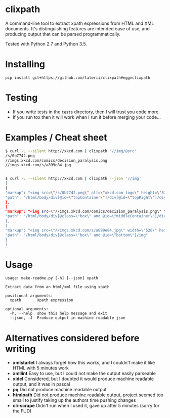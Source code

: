 <!-- This is generated by make-readme.py do not edit -->
# clixpath

A command-line tool to extract xpath expressions from HTML and XML documents.
It's distinguishing features are intended ease of use, and
producing output that can be parsed programmatically.

Tested with Python 2.7 and Python 3.5.

# Installing

```
pip install git+https://github.com/talwrii/clixpath#egg=clixpath
```

# Testing

- If you write tests in the `tests` directory, then I will trust you code more.
- If you run tox then it will work when I run it before merging your code...

# Examples / Cheat sheet

```bash
$ curl -L --silent http://xkcd.com | clixpath '//img/@src'
/s/0b7742.png
//imgs.xkcd.com/comics/decision_paralysis.png
//imgs.xkcd.com/s/a899e84.jpg


$ curl -L --silent http://xkcd.com | clixpath --json '//img'
[
{
"markup": "<img src=\"/s/0b7742.png\" alt=\"xkcd.com logo\" height=\"83\" width=\"185\"/>",
"path": "/html/body/div[@id=\"topContainer\"]/div[@id=\"topRight\"]/div[@id=\"masthead\"]/span/a/img"
},
{
"markup": "<img src=\"//imgs.xkcd.com/comics/decision_paralysis.png\" title=\"Good point--making no decision is itself a decision. So that's a THIRD option I have to research!\" alt=\"Decision Paralysis\" srcset=\"//imgs.xkcd.com/comics/decision_paralysis_2x.png 2x\"/>\n",
"path": "/html/body/div[@class=\"box\" and @id=\"middleContainer\"]/div[@id=\"comic\"]/img"
},
{
"markup": "<img src=\"//imgs.xkcd.com/s/a899e84.jpg\" width=\"520\" height=\"100\" alt=\"Selected Comics\" usemap=\"#comicmap\"/>\n",
"path": "/html/body/div[@class=\"box\" and @id=\"bottom\"]/img"
}
]

```

# Usage

```
usage: make-readme.py [-h] [--json] xpath

Extract data from an html/xml file using xpath

positional arguments:
  xpath       Xpath expression

optional arguments:
  -h, --help  show this help message and exit
  --json, -J  Produce output in machine readable json

```
# Alternatives considered before writing

- **xmlstarlet** I always forget how this works, and I couldn't make it like HTML with 5 minutes work
- **xmllint**  Easy to use, but I could not make the output easily parseable
- **xidel** Considered, but I doubted it would produce machine readable output, and it was in pascal
- **pq** Did not produce machine readable output
- **htmlpath** Did not produce machine readable output, project seemed too small to justify taking up the authors time pushing changes
- **cli-scrape**  Didn't run when I used it, gave up after 5 minutes (sorry for the FUD)


